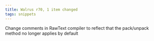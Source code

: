 ```yaml
---
title: Walrus r70, 1 item changed
tags: snippets
---
```


Change comments in RawText compiler to reflect that the pack/unpack method no longer applies by default
